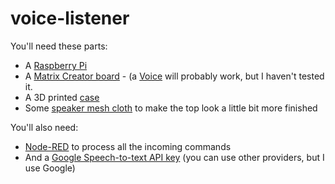 # voice-listener

You'll need these parts:
* A [Raspberry Pi](https://www.raspberrypi.org/products/raspberry-pi-3-model-b-plus/)
* A [Matrix Creator board](https://www.matrix.one/products/creator) - (a [Voice](https://www.matrix.one/products/voice) will probably work, but I haven't tested it.
* A 3D printed [case](https://www.thingiverse.com/thing:2872527)
* Some [speaker mesh cloth](https://www.amazon.com/dp/B01HMBKNSS/) to make the top look a little bit more finished

You'll also need:
* [Node-RED](https://nodered.org/) to process all the incoming commands
* And a [Google Speech-to-text API key](https://cloud.google.com/speech-to-text/docs/quickstart) (you can use other providers, but I use Google)
